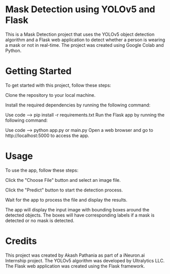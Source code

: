 # Mask Detection using YOLOv5 and Flask
This is a Mask Detection project that uses the YOLOv5 object detection algorithm and a Flask web application to detect whether a person is wearing a mask or not in real-time. The project was created using Google Colab and Python.

# Getting Started
To get started with this project, follow these steps:

Clone the repository to your local machine.

Install the required dependencies by running the following command:

Use code -->
pip install -r requirements.txt
Run the Flask app by running the following command:

Use code -->
python app.py or main.py
Open a web browser and go to http://localhost:5000 to access the app.

# Usage
To use the app, follow these steps:

Click the "Choose File" button and select an image file.

Click the "Predict" button to start the detection process.

Wait for the app to process the file and display the results.

The app will display the input image with bounding boxes around the detected objects. The boxes will have corresponding labels if a mask is detected or no mask is detected.

# Credits
This project was created by Akash Pathania as part of a iNeuron.ai Internship project. The YOLOv5 algorithm was developed by Ultralytics LLC. The Flask web application was created using the Flask framework.



